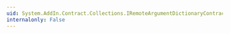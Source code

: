 ```yaml
---
uid: System.AddIn.Contract.Collections.IRemoteArgumentDictionaryContract.Clear
internalonly: False
---
```

